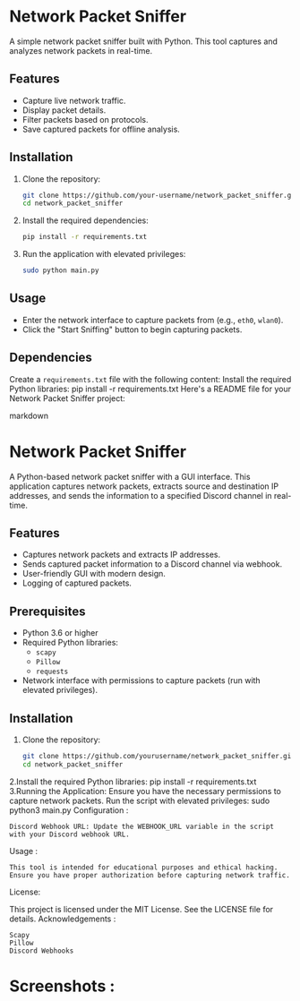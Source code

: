 # Network Packet Sniffer

A simple network packet sniffer built with Python. This tool captures and analyzes network packets in real-time.

## Features
- Capture live network traffic.
- Display packet details.
- Filter packets based on protocols.
- Save captured packets for offline analysis.

## Installation
1. Clone the repository:
    ```sh
    git clone https://github.com/your-username/network_packet_sniffer.git
    cd network_packet_sniffer
    ```

2. Install the required dependencies:
    ```sh
    pip install -r requirements.txt
    ```

3. Run the application with elevated privileges:
    ```sh
    sudo python main.py
    ```

## Usage
- Enter the network interface to capture packets from (e.g., `eth0`, `wlan0`).
- Click the "Start Sniffing" button to begin capturing packets.

## Dependencies
Create a `requirements.txt` file with the following content:
Install the required Python libraries:
  pip install -r requirements.txt
Here's a README file for your Network Packet Sniffer project:

markdown

# Network Packet Sniffer

A Python-based network packet sniffer with a GUI interface. This application captures network packets, extracts source and destination IP addresses, and sends the information to a specified Discord channel in real-time.

## Features

- Captures network packets and extracts IP addresses.
- Sends captured packet information to a Discord channel via webhook.
- User-friendly GUI with modern design.
- Logging of captured packets.

## Prerequisites

- Python 3.6 or higher
- Required Python libraries:
  - `scapy`
  - `Pillow`
  - `requests`
- Network interface with permissions to capture packets (run with elevated privileges).

## Installation

1. Clone the repository:
   ```bash
   git clone https://github.com/yourusername/network_packet_sniffer.git
   cd network_packet_sniffer
2.Install the required Python libraries:
   pip install -r requirements.txt
3.Running the Application:
  Ensure you have the necessary permissions to capture network packets. Run the script with elevated privileges:
    sudo python3 main.py
Configuration :

    Discord Webhook URL: Update the WEBHOOK_URL variable in the script with your Discord webhook URL.
Usage :

    This tool is intended for educational purposes and ethical hacking. Ensure you have proper authorization before capturing network traffic.
License:

  This project is licensed under the MIT License. See the LICENSE file for details.
Acknowledgements :

    Scapy
    Pillow
    Discord Webhooks
# Screenshots :





